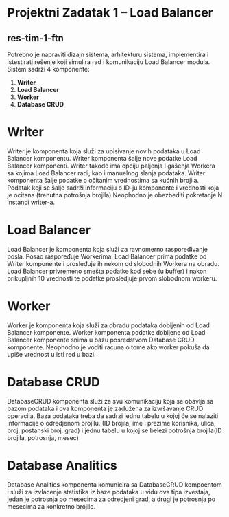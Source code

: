 # Projektni Zadatak 1 – Load Balancer
## res-tim-1-ftn

Potrebno je napraviti dizajn sistema, arhitekturu sistema, implementira i istestirati rešenje koji simulira rad i komunikaciju Load Balancer modula.
Sistem sadrži 4 komponente:
1. **Writer**
2. **Load Balancer**
3. **Worker**
4. **Database CRUD**

# Writer

Writer je komponenta koja služi za upisivanje novih podataka u Load Balancer komponentu.
Writer komponenta šalje nove podatke Load Balancer komponenti. Writer takođe ima opciju paljenja i gašenja Workera sa kojima Load Balancer radi, kao i manuelnog slanja podataka.
Writer komponenta šalje podatke o očitanim vrednostima sa kućnih brojila.
Podatak koji se šalje sadrži informaciju o ID-ju komponente i vrednosti koja je ocitana (trenutna potrošnja brojila) Neophodno je obezbediti pokretanje N instanci writer-a.

# Load Balancer

Load Balancer je komponenta koja služi za ravnomerno raspoređivanje posla.
Posao raspoređuje Workerima.
Load Balancer prima podatke od Writer komponente i prosleđuje ih nekom od slobodnih Workera na obradu.
Load Balancer privremeno smešta podatke kod sebe (u buffer) i nakon prikupljnih 10 vrednosti te podatke prosledjuje prvom slobodnom workeru.

# Worker

Worker je komponenta koja služi za obradu podataka dobijenih od Load Balancer komponente.
Worker komponenta podatke dobijene od Load Balancer komponente snima u bazu posredstvom Database CRUD komponente.
Neophodno je voditi racuna o tome ako worker pokuša da upiše vrednost u isti red u bazi.

# Database CRUD

DatabaseCRUD komponenta služi za svu komunikaciju koja se obavlja sa bazom podataka i ova komponenta je zadužena za izvršavanje CRUD operacija.
Baza podataka treba da sadrzi jednu tabelu u kojoj će se nalaziti informacije o odredjenom brojilu.
(ID brojila, ime i prezime korisnika, ulica, broj, postanski broj, grad) i jednu tabelu u kojoj se belezi potrošnja brojila(ID brojila, potrosnja, mesec)

# Database Analitics

Database Analitics komponenta komunicira sa DatabaseCRUD kompoentom i služi za izvlacenje statistika iz baze podataka u vidu dva tipa izvestaja, jedan je potrosnja po mesecima za odredjeni grad, a drugi je potrosnja po mesecima za konkretno brojilo.